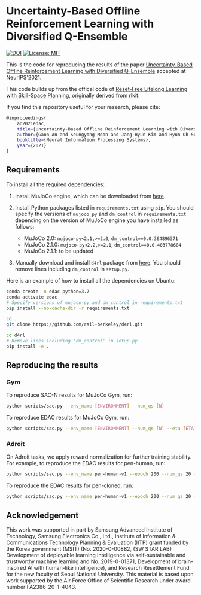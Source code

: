 # Uncertainty-Based Offline Reinforcement Learning with Diversified Q-Ensemble

[![DOI](https://zenodo.org/badge/415660116.svg)](https://zenodo.org/badge/latestdoi/415660116) [![License: MIT](https://img.shields.io/badge/License-MIT-yellow.svg)](https://github.com/snu-mllab/EDAC/blob/main/LICENSE)


This is the code for reproducing the results of the paper [Uncertainty-Based Offline Reinforcement Learning with Diversified Q-Ensemble](https://arxiv.org/abs/2110.01548) accepted at NeurIPS'2021.

This code builds up from the offical code of [Reset-Free Lifelong Learning with Skill-Space Planning](https://sites.google.com/berkeley.edu/reset-free-lifelong-learning), originally derived from [rlkit](https://github.com/vitchyr/rlkit). 

If you find this repository useful for your research, please cite:

```bash
@inproceedings{
    an2021edac,
    title={Uncertainty-Based Offline Reinforcement Learning with Diversified Q-Ensemble},
    author={Gaon An and Seungyong Moon and Jang-Hyun Kim and Hyun Oh Song},
    booktitle={Neural Information Processing Systems},
    year={2021}
}
```

## Requirements

To install all the required dependencies:

1. Install MuJoCo engine, which can be downloaded from [here](https://mujoco.org/download).

2. Install Python packages listed in `requirements.txt` using `pip`. You should specify the versions of `mujoco_py` and `dm_control` in `requirements.txt` depending on the version of MuJoCo engine you have installed as follows:
    - MuJoCo 2.0: `mujoco-py<2.1,>=2.0`, `dm_control==0.0.364896371`
    - MuJoCo 2.1.0: `mujoco-py<2.2,>=2.1`, `dm_control==0.0.403778684`
    - MuJoCo 2.1.1: to be updated

3. Manually download and install `d4rl` package from [here](https://github.com/rail-berkeley/d4rl). You should remove lines including `dm_control` in `setup.py`.

Here is an example of how to install all the dependencies on Ubuntu:
  
```bash
conda create -n edac python=3.7
conda activate edac
# Specify versions of mujoco-py and dm_control in requirements.txt
pip install --no-cache-dir -r requirements.txt

cd .
git clone https://github.com/rail-berkeley/d4rl.git

cd d4rl
# Remove lines including 'dm_control' in setup.py
pip install -e .
```

## Reproducing the results

### Gym

To reproduce SAC-N results for MuJoCo Gym, run:

```bash
python scripts/sac.py --env_name [ENVIRONMENT] --num_qs [N]
```

To reproduce EDAC results for MuJoCo Gym, run:

```bash
python scripts/sac.py --env_name [ENVIRONMENT] --num_qs [N] --eta [ETA]
```

### Adroit

On Adroit tasks, we apply reward normalization for further training stability. For example, to reproduce the EDAC results for pen-human, run:

```bash
python scripts/sac.py --env_name pen-human-v1 --epoch 200 --num_qs 20 --plr 3e-5 --eta 1000 --reward_mean --reward_std
```

To reproduce the EDAC results for pen-cloned, run:

```bash
python scripts/sac.py --env_name pen-human-v1 --epoch 200 --num_qs 20 --plr 3e-5 --eta 10 --max_q_backup --reward_mean --reward_std
```

## Acknowledgement

This work was supported in part by Samsung Advanced Institute of Technology, Samsung Electronics Co., Ltd., Institute of Information & Communications Technology Planning & Evaluation (IITP) grant funded by the Korea government (MSIT) (No. 2020-0-00882, (SW STAR LAB) Development of deployable learning intelligence via self-sustainable and trustworthy machine learning and No. 2019-0-01371, Development of brain-inspired AI with human-like intelligence), and Research Resettlement Fund for the new faculty of Seoul National University. This material is based upon work supported by the Air Force Office of Scientific Research under award number FA2386-20-1-4043.
